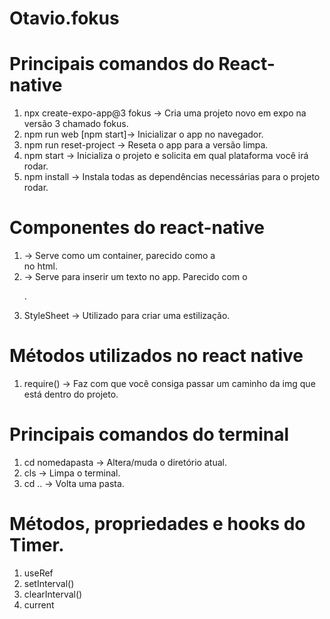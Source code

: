# Otavio.fokus
# Principais comandos do React-native
1. npx create-expo-app@3 fokus -> Cria uma projeto novo em expo na versão 3 chamado fokus.
2. npm run web [npm start]-> Inicializar o app no navegador.
3. npm run reset-project -> Reseta o app para a versão limpa.
4. npm start -> Inicializa o projeto e solicita em qual plataforma você irá rodar.
5. npm install -> Instala todas as dependências necessárias para o projeto rodar.


# Componentes do react-native
1. <View> -> Serve como um container, parecido como a <div> no html.
2. <Text> -> Serve para inserir um texto no app. Parecido com o <p>.
3. StyleSheet -> Utilizado para criar uma estilização.

# Métodos utilizados no react native
1. require() -> Faz com que você consiga passar um caminho da img que está dentro do projeto. 


# Principais comandos do terminal
1. cd nomedapasta -> Altera/muda o diretório atual.
2. cls -> Limpa o terminal.
3. cd .. -> Volta uma pasta.

# Métodos, propriedades e hooks do Timer.
1. useRef
2. setInterval()
3. clearInterval()
4. current


